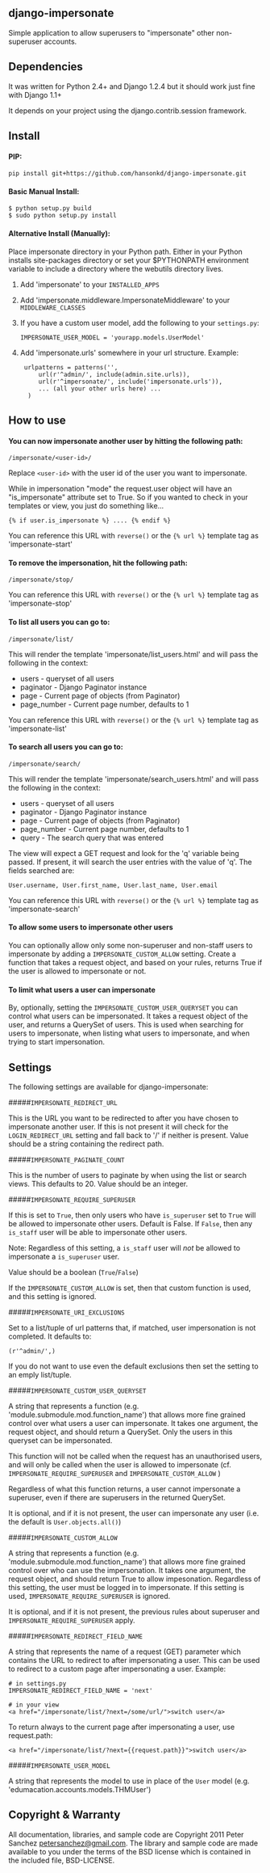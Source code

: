 django-impersonate
------------------

Simple application to allow superusers to "impersonate" other 
non-superuser accounts.


Dependencies
------------

It was written for Python 2.4+ and Django 1.2.4 but it should 
work just fine with Django 1.1+

It depends on your project using the django.contrib.session framework.


Install
-------

#### PIP:

    pip install git+https://github.com/hansonkd/django-impersonate.git


#### Basic Manual Install:

    $ python setup.py build
    $ sudo python setup.py install

#### Alternative Install (Manually):

Place impersonate directory in your Python path. Either in your Python 
installs site-packages directory or set your $PYTHONPATH environment 
variable to include a directory where the webutils directory lives.

1. Add 'impersonate' to your `INSTALLED_APPS`
2. Add 'impersonate.middleware.ImpersonateMiddleware' to your `MIDDLEWARE_CLASSES`
3. If you have a custom user model, add the following to your `settings.py`:

    `IMPERSONATE_USER_MODEL = 'yourapp.models.UserModel'`
    
4. Add 'impersonate.urls' somewhere in your url structure. Example:

        urlpatterns = patterns('',
            url(r'^admin/', include(admin.site.urls)),
            url(r'^impersonate/', include('impersonate.urls')),
            ... (all your other urls here) ...
         )


How to use
----------

#### You can now impersonate another user by hitting the following path:

    /impersonate/<user-id>/

Replace `<user-id>` with the user id of the user you want to impersonate.

While in impersonation "mode" the request.user object will have an 
"is_impersonate" attribute set to True. So if you wanted to check in your 
templates or view, you just do something like...

    {% if user.is_impersonate %} .... {% endif %}

You can reference this URL with `reverse()` or the `{% url %}` template tag 
as 'impersonate-start'


#### To remove the impersonation, hit the following path:

    /impersonate/stop/

You can reference this URL with `reverse()` or the `{% url %}` template tag 
as 'impersonate-stop'


#### To list all users you can go to:

    /impersonate/list/

This will render the template 'impersonate/list_users.html' and will pass 
the following in the context:

* users - queryset of all users
* paginator - Django Paginator instance
* page - Current page of objects (from Paginator) 
* page_number - Current page number, defaults to 1

You can reference this URL with `reverse()` or the `{% url %}` template tag
as 'impersonate-list'


#### To search all users you can go to:

    /impersonate/search/

This will render the template 'impersonate/search_users.html' and will pass 
the following in the context:

* users - queryset of all users
* paginator - Django Paginator instance
* page - Current page of objects (from Paginator) 
* page_number - Current page number, defaults to 1
* query - The search query that was entered

The view will expect a GET request and look for the 'q' variable being passed. 
If present, it will search the user entries with the value of 'q'. The fields 
searched are:

    User.username, User.first_name, User.last_name, User.email

You can reference this URL with `reverse()` or the `{% url %}` template tag
as 'impersonate-search'


#### To allow some users to impersonate other users

You can optionally allow only some non-superuser and non-staff users to impersonate by
adding a `IMPERSONATE_CUSTOM_ALLOW` setting. Create a function that takes a
request object, and based on your rules, returns True if the user is allowed to
impersonate or not.

#### To limit what users a user can impersonate

By, optionally, setting the `IMPERSONATE_CUSTOM_USER_QUERYSET` you can control
what users can be impersonated. It takes a request object of the user, and
returns a QuerySet of users. This is used when searching for users to
impersonate, when listing what users to impersonate, and when trying to start
impersonation.


Settings
--------

The following settings are available for django-impersonate:


#####`IMPERSONATE_REDIRECT_URL`

This is the URL you want to be redirected to after you have chosen to 
impersonate another user. If this is not present it will check for 
the `LOGIN_REDIRECT_URL` setting and fall back to '/' if neither is 
present. Value should be a string containing the redirect path.


#####`IMPERSONATE_PAGINATE_COUNT`

This is the number of users to paginate by when using the list or 
search views. This defaults to 20. Value should be an integer.


#####`IMPERSONATE_REQUIRE_SUPERUSER`

If this is set to `True`, then only users who have `is_superuser` set 
to `True` will be allowed to impersonate other users. Default is False. 
If `False`, then any `is_staff` user will be able to impersonate other 
users.

Note: Regardless of this setting, a `is_staff` user will *not* be 
allowed to impersonate a `is_superuser` user.

Value should be a boolean (`True`/`False`)

If the `IMPERSONATE_CUSTOM_ALLOW` is set, then that custom function is used, and
this setting is ignored.

#####`IMPERSONATE_URI_EXCLUSIONS`

Set to a list/tuple of url patterns that, if matched, user 
impersonation is not completed. It defaults to:

    (r'^admin/',)

If you do not want to use even the default exclusions then set 
the setting to an emply list/tuple.


#####`IMPERSONATE_CUSTOM_USER_QUERYSET`

A string that represents a function (e.g. 'module.submodule.mod.function_name')
that allows more fine grained control over what users a user can impersonate.
It takes one argument, the request object, and should return a QuerySet. Only
the users in this queryset can be impersonated.

This function will not be called when the request has an unauthorised users,
and will only be called when the user is allowed to impersonate (cf.
`IMPERSONATE_REQUIRE_SUPERUSER` and `IMPERSONATE_CUSTOM_ALLOW` )

Regardless of what this function returns, a user cannot impersonate a
superuser, even if there are superusers in the returned QuerySet.

It is optional, and if it is not present, the user can impersonate any user
(i.e. the default is `User.objects.all()`)


#####`IMPERSONATE_CUSTOM_ALLOW`

A string that represents a function (e.g. 'module.submodule.mod.function_name')
that allows more fine grained control over who can use the impersonation. It
takes one argument, the request object, and should return True to allow
impesonation. Regardless of this setting, the user must be logged in to
impersonate. If this setting is used, `IMPERSONATE_REQUIRE_SUPERUSER` is ignored.

It is optional, and if it is not present, the previous rules about superuser
and `IMPERSONATE_REQUIRE_SUPERUSER` apply.


#####`IMPERSONATE_REDIRECT_FIELD_NAME`

A string that represents the name of a request (GET) parameter which contains
the URL to redirect to after impersonating a user. This can be used to redirect
to a custom page after impersonating a user. Example:

    # in settings.py
    IMPERSONATE_REDIRECT_FIELD_NAME = 'next'
    
    # in your view
    <a href="/impersonate/list/?next=/some/url/">switch user</a>

To return always to the current page after impersonating a user, use request.path: 

    <a href="/impersonate/list/?next={{request.path}}">switch user</a>


#####`IMPERSONATE_USER_MODEL`

A string that represents the model to use in place of the `User` model
(e.g. 'edumacation.accounts.models.THMUser')

Copyright & Warranty
--------------------
All documentation, libraries, and sample code are 
Copyright 2011 Peter Sanchez <petersanchez@gmail.com>. The library and 
sample code are made available to you under the terms of the BSD license 
which is contained in the included file, BSD-LICENSE.

